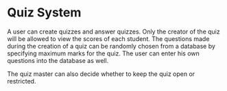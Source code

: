 # Quiz System

A user can create quizzes and answer quizzes.
Only the creator of the quiz will be allowed to view the scores of each student.
The questions made during the creation of a quiz can be randomly chosen from a
database by specifying maximum marks for the quiz. The user can enter his own
questions into the database as well.

The quiz master can also decide whether to keep the quiz open or restricted.